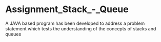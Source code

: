 # Assignment_Stack_-_Queue
A JAVA based program has been developed to address a problem statement which tests the understanding of the concepts of stacks and queues
